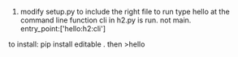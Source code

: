 1) modify setup.py to include the right file to run
type hello at the command line
function cli in h2.py is run. not main.  
entry_point:['hello:h2:cli']

to install: pip install editable .
then >hello
